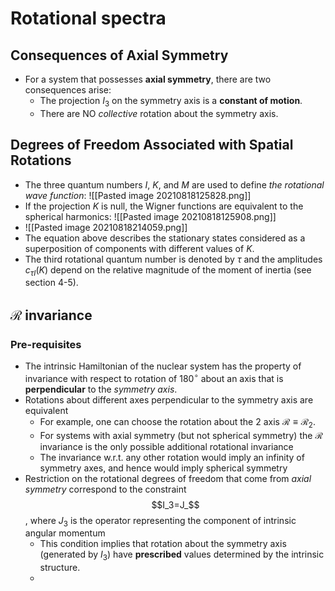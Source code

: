 # Rotational spectra

## Consequences of Axial Symmetry

- For a system that possesses **axial symmetry**, there are two consequences arise:
	- The projection $I_3$ on the symmetry axis is a **constant of motion**.
	- There are NO *collective* rotation about the symmetry axis.

## Degrees of Freedom Associated with Spatial Rotations

- The three quantum numbers $I$, $K$, and $M$ are used to define *the rotational wave function*: ![[Pasted image 20210818125828.png]]
- If the projection $K$ is null, the Wigner functions are equivalent to the spherical harmonics: ![[Pasted image 20210818125908.png]]
- ![[Pasted image 20210818214059.png]]
- The equation above describes the stationary states considered as a superposition of components with different values of $K$.
- The third rotational quantum number is denoted by $\tau$ and the amplitudes $c_{\tau I}(K)$ depend on the relative magnitude of the moment of inertia (see section 4-5).

## $\mathcal{R}$ invariance

### Pre-requisites

- The intrinsic Hamiltonian of the nuclear system has the property of invariance with respect to rotation of $180^\circ$ about an axis that is **perpendicular** to the *symmetry axis*.
- Rotations about different axes perpendicular to the symmetry axis are equivalent
	- For example, one can choose the rotation about the 2 axis $\mathcal{R}\equiv\mathcal{R}_2$.
	- For systems with axial symmetry (but not spherical symmetry) the $\mathcal{R}$ invariance is the only possible additional rotational invariance
	- The invariance w.r.t. any other rotation would imply an infinity of symmetry axes, and hence would imply spherical symmetry
- Restriction on the rotational degrees of freedom that come from *axial symmetry* correspond to the constraint $$I_3=J_$$, where $J_3$ is the operator representing the component of intrinsic angular momentum
	- This condition implies that rotation about the symmetry axis (generated by $I_3$) have **prescribed** values determined by the intrinsic structure.
	- 